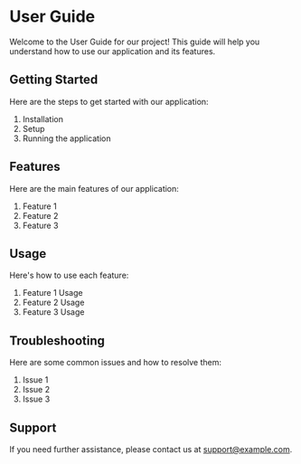 # User Guide

Welcome to the User Guide for our project! This guide will help you understand how to use our application and its features.

## Getting Started

Here are the steps to get started with our application:

1. Installation
2. Setup
3. Running the application

## Features

Here are the main features of our application:

1. Feature 1
2. Feature 2
3. Feature 3

## Usage

Here's how to use each feature:

1. Feature 1 Usage
2. Feature 2 Usage
3. Feature 3 Usage

## Troubleshooting

Here are some common issues and how to resolve them:

1. Issue 1
2. Issue 2
3. Issue 3

## Support

If you need further assistance, please contact us at [support@example.com](mailto:support@example.com).
